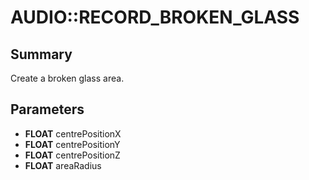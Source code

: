 # AUDIO::RECORD_BROKEN_GLASS

## Summary
Create a broken glass area.

## Parameters
* **FLOAT** centrePositionX
* **FLOAT** centrePositionY
* **FLOAT** centrePositionZ
* **FLOAT** areaRadius